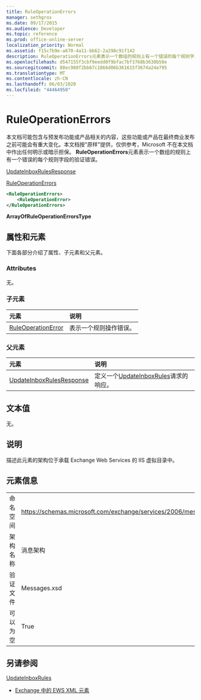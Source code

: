 ```yaml
---
title: RuleOperationErrors
manager: sethgros
ms.date: 09/17/2015
ms.audience: Developer
ms.topic: reference
ms.prod: office-online-server
localization_priority: Normal
ms.assetid: f15c7b9e-a670-4a11-bb62-2a298c91f142
description: RuleOperationErrors元素表示一个数组的规则上有一个错误的每个规则字段的验证错误。
ms.openlocfilehash: d547155f3cbf9eedd0f9bfac7bf3768b3630b50e
ms.sourcegitcommit: 88ec988f2bb67c1866d06b361615f3674a24e795
ms.translationtype: MT
ms.contentlocale: zh-CN
ms.lasthandoff: 06/03/2020
ms.locfileid: "44464950"
---
```

# <a name="ruleoperationerrors"></a>RuleOperationErrors

本文档可能包含与预发布功能或产品相关的内容，这些功能或产品在最终商业发布之前可能会有重大变化。本文档按"原样"提供，仅供参考，Microsoft 不在本文档中作出任何明示或暗示担保。 **RuleOperationErrors**元素表示一个数组的规则上有一个错误的每个规则字段的验证错误。 
  
[UpdateInboxRulesResponse](updateinboxrulesresponse.md)
  
[RuleOperationErrors](ruleoperationerrors.md)
  
```XML
<RuleOperationErrors>
    <RuleOperationError>
</RuleOperationErrors>
```

 **ArrayOfRuleOperationErrorsType**
## <a name="attributes-and-elements"></a>属性和元素

下面各部分介绍了属性、子元素和父元素。
  
### <a name="attributes"></a>Attributes

无。
  
### <a name="child-elements"></a>子元素

|**元素**|**说明**|
|:-----|:-----|
|[RuleOperationError](ruleoperationerror.md) <br/> |表示一个规则操作错误。  <br/> |
   
### <a name="parent-elements"></a>父元素

|**元素**|**说明**|
|:-----|:-----|
|[UpdateInboxRulesResponse](updateinboxrulesresponse.md) <br/> |定义一个[UpdateInboxRules](updateinboxrules.md)请求的响应。  <br/> |
   
## <a name="text-value"></a>文本值

无。
  
## <a name="remarks"></a>说明

描述此元素的架构位于承载 Exchange Web Services 的 IIS 虚拟目录中。
  
## <a name="element-information"></a>元素信息

|||
|:-----|:-----|
|命名空间  <br/> |https://schemas.microsoft.com/exchange/services/2006/messages  <br/> |
|架构名称  <br/> |消息架构  <br/> |
|验证文件  <br/> |Messages.xsd  <br/> |
|可以为空  <br/> |True  <br/> |
   
## <a name="see-also"></a>另请参阅



[UpdateInboxRules](updateinboxrules.md)


- [Exchange 中的 EWS XML 元素](ews-xml-elements-in-exchange.md)

